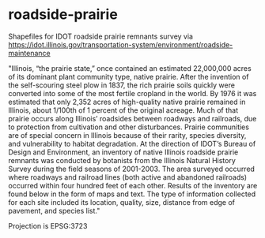 # roadside-prairie
Shapefiles for IDOT roadside prairie remnants survey via https://idot.illinois.gov/transportation-system/environment/roadside-maintenance

"Illinois, “the prairie state,” once contained an estimated 22,000,000 acres of its dominant plant community type, native prairie. After the invention of the self-scouring steel plow in 1837, the rich prairie soils quickly were converted into some of the most fertile cropland in the world. By 1976 it was estimated that only 2,352 acres of high-quality native prairie remained in Illinois, about 1/100th of 1 percent of the original acreage. Much of that prairie occurs along Illinois’ roadsides between roadways and railroads, due to protection from cultivation and other disturbances. Prairie communities are of special concern in Illinois because of their rarity, species diversity, and vulnerability to habitat degradation. At the direction of IDOT’s Bureau of Design and Environment, an inventory of native Illinois roadside prairie remnants was conducted by botanists from the Illinois Natural History Survey during the field seasons of 2001-2003. The area surveyed occurred where roadways and railroad lines (both active and abandoned railroads) occurred within four hundred feet of each other. Results of the inventory are found below in the form of maps and text. The type of information collected for each site included its location, quality, size, distance from edge of pavement, and species list."

Projection is EPSG:3723
